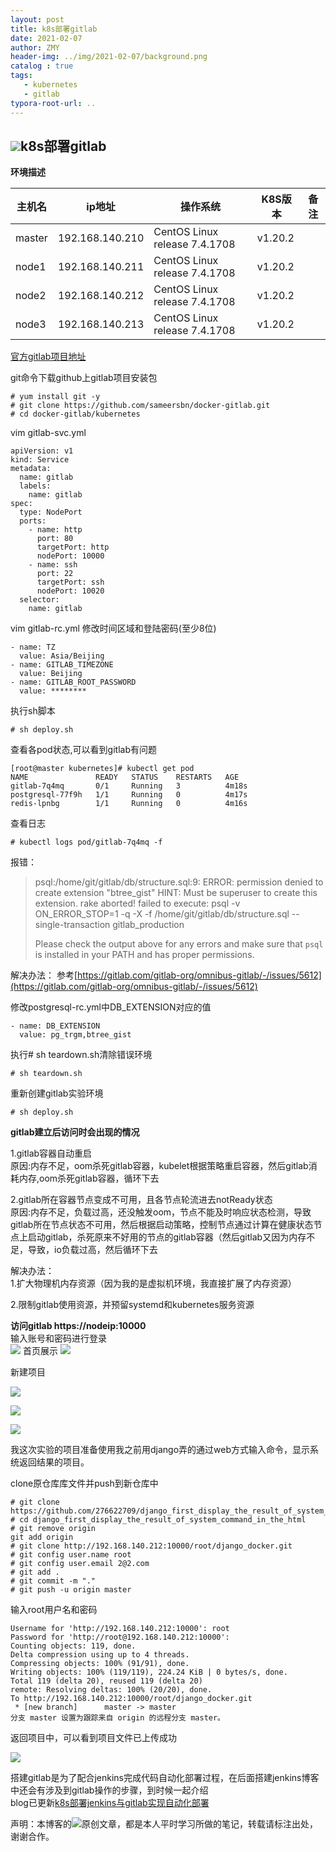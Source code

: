 ```yaml
---
layout: post
title: k8s部署gitlab
date: 2021-02-07
author: ZMY
header-img: ../img/2021-02-07/background.png
catalog : true
tags:
   - kubernetes
   - gitlab
typora-root-url: ..
---
```


## <img class="original" src='/img/original.png'>k8s部署gitlab

**环境描述**

| 主机名 | ip地址          | 操作系统                      | K8S版本 | 备注 |
| ------ | --------------- | ----------------------------- | ------- | ---- |
| master | 192.168.140.210 | CentOS Linux release 7.4.1708 | v1.20.2 |      |
| node1  | 192.168.140.211 | CentOS Linux release 7.4.1708 | v1.20.2 |      |
| node2  | 192.168.140.212 | CentOS Linux release 7.4.1708 | v1.20.2 |      |
| node3  | 192.168.140.213 | CentOS Linux release 7.4.1708 | v1.20.2 |      |

[官方gitlab项目地址](https://github.com/sameersbn/docker-gitlab)

git命令下载github上gitlab项目安装包

```
# yum install git -y
# git clone https://github.com/sameersbn/docker-gitlab.git
# cd docker-gitlab/kubernetes
```

vim gitlab-svc.yml

```
apiVersion: v1
kind: Service
metadata:
  name: gitlab
  labels:
    name: gitlab
spec:
  type: NodePort
  ports:
    - name: http
      port: 80
      targetPort: http
      nodePort: 10000
    - name: ssh
      port: 22
      targetPort: ssh
      nodePort: 10020
  selector:
    name: gitlab
```

vim gitlab-rc.yml 修改时间区域和登陆密码(至少8位)

```
- name: TZ
  value: Asia/Beijing
- name: GITLAB_TIMEZONE
  value: Beijing
- name: GITLAB_ROOT_PASSWORD
  value: ********

```

执行sh脚本

```
# sh deploy.sh
```

查看各pod状态,可以看到gitlab有问题

```
[root@master kubernetes]# kubectl get pod
NAME               READY   STATUS    RESTARTS   AGE
gitlab-7q4mq       0/1     Running   3          4m18s
postgresql-77f9h   1/1     Running   0          4m17s
redis-lpnbg        1/1     Running   0          4m16s
```

查看日志

```
# kubectl logs pod/gitlab-7q4mq -f
```

报错：

>psql:/home/git/gitlab/db/structure.sql:9: ERROR:  permission denied to create extension "btree_gist"
>HINT:  Must be superuser to create this extension.
>rake aborted!
>failed to execute:
>psql -v ON_ERROR_STOP=1 -q -X -f /home/git/gitlab/db/structure.sql --single-transaction gitlab_production
>
>Please check the output above for any errors and make sure that `psql` is installed in your PATH and has proper permissions.

解决办法：
参考[https://gitlab.com/gitlab-org/omnibus-gitlab/-/issues/5612](https://gitlab.com/gitlab-org/omnibus-gitlab/-/issues/5612)

修改postgresql-rc.yml中DB_EXTENSION对应的值

```
- name: DB_EXTENSION
  value: pg_trgm,btree_gist
```

执行# sh teardown.sh清除错误环境

```
# sh teardown.sh
```

重新创建gitlab实验环境

```
# sh deploy.sh
```

**gitlab建立后访问时会出现的情况**

1.gitlab容器自动重启    
原因:内存不足，oom杀死gitlab容器，kubelet根据策略重启容器，然后gitlab消耗内存,oom杀死gitlab容器，循环下去 

2.gitlab所在容器节点变成不可用，且各节点轮流进去notReady状态    
原因:内存不足，负载过高，还没触发oom，节点不能及时响应状态检测，导致gitlab所在节点状态不可用，然后根据启动策略，控制节点通过计算在健康状态节点上启动gitlab，杀死原来不好用的节点的gitlab容器（然后gitlab又因为内存不足，导致，io负载过高，然后循环下去

解决办法：  
1.扩大物理机内存资源（因为我的是虚拟机环境，我直接扩展了内存资源）

2.限制gitlab使用资源，并预留systemd和kubernetes服务资源

**访问gitlab https://nodeip:10000**  
输入账号和密码进行登录  
![](/img/2021-02-07/1.png)
首页展示
![](/img/2021-02-07/2.png)

新建项目

![](/img/2021-02-07/3.png)

![](/img/2021-02-07/4.png)

![](/img/2021-02-07/5.png)





我这次实验的项目准备使用我之前用django弄的通过web方式输入命令，显示系统返回结果的项目。

clone原仓库库文件并push到新仓库中

```
# git clone https://github.com/276622709/django_first_display_the_result_of_system_command_in_the_html.git
# cd django_first_display_the_result_of_system_command_in_the_html
# git remove origin
git add origin
# git clone http://192.168.140.212:10000/root/django_docker.git
# git config user.name root
# git config user.email 2@2.com
# git add .
# git commit -m "."
# git push -u origin master
```

输入root用户名和密码

```
Username for 'http://192.168.140.212:10000': root
Password for 'http://root@192.168.140.212:10000': 
Counting objects: 119, done.
Delta compression using up to 4 threads.
Compressing objects: 100% (91/91), done.
Writing objects: 100% (119/119), 224.24 KiB | 0 bytes/s, done.
Total 119 (delta 20), reused 119 (delta 20)
remote: Resolving deltas: 100% (20/20), done.
To http://192.168.140.212:10000/root/django_docker.git
 * [new branch]      master -> master
分支 master 设置为跟踪来自 origin 的远程分支 master。
```

返回项目中，可以看到项目文件已上传成功

![](/img/2021-02-07/6.png)





搭建gitlab是为了配合jenkins完成代码自动化部署过程，在后面搭建jenkins博客中还会有涉及到gitlab操作的步骤，到时候一起介绍  
blog已更新[k8s部署jenkins与gitlab实现自动化部署](https://276622709.github.io/2021/02/15/k8s%E9%83%A8%E7%BD%B2jenkins%E4%B8%8Egitlab%E5%AE%9E%E7%8E%B0%E8%87%AA%E5%8A%A8%E5%8C%96%E9%83%A8%E7%BD%B2/)



声明：本博客的<img class="original" src='/img/original.png'>原创文章，都是本人平时学习所做的笔记，转载请标注出处，谢谢合作。
